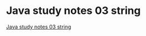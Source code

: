 # Java study notes  03 string
[Java study notes  03 string](https://aiwithcloud.com/2022/09/19/java_study_notes__03_string/)
